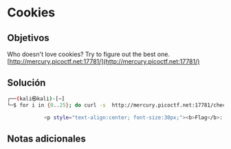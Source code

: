 # Cookies

## Objetivos
Who doesn't love cookies? Try to figure out the best one. [http://mercury.picoctf.net:17781/](http://mercury.picoctf.net:17781/)


## Solución 
```bash
┌──(kali㉿kali)-[~]
└─$ for i in {0..25}; do curl -s  http://mercury.picoctf.net:17781/check -H "Cookie: name =$i"; done | grep picoCTF

            <p style="text-align:center; font-size:30px;"><b>Flag</b>: <code>picoCTF{3v3ry1_l0v3s_c00k135_bb3b3535}</code></p>

```

## Notas adicionales 
